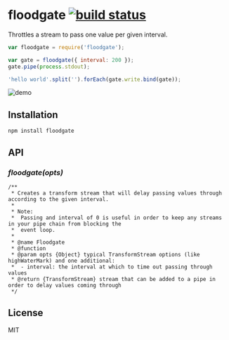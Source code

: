 # floodgate [![build status](https://secure.travis-ci.org/thlorenz/floodgate.png)](http://travis-ci.org/thlorenz/floodgate)

Throttles a stream to pass one value per given interval.

```js
var floodgate = require('floodgate');

var gate = floodgate({ interval: 200 });
gate.pipe(process.stdout);

'hello world'.split('').forEach(gate.write.bind(gate));
```

![demo](https://github.com/thlorenz/floodgate/raw/master/assets/floodgate.gif)

## Installation

    npm install floodgate

## API

### *floodgate(opts)*

```
/**
 * Creates a transform stream that will delay passing values through according to the given interval.
 *
 * Note:
 *  Passing and interval of 0 is useful in order to keep any streams in your pipe chain from blocking the 
 *  event loop.
 * 
 * @name Floodgate
 * @function
 * @param opts {Object} typical TransformStream options (like highWaterMark) and one additional:
 *  - interval: the interval at which to time out passing through values
 * @return {TransformStream} stream that can be added to a pipe in order to delay values coming through
 */
 ```

## License

MIT
